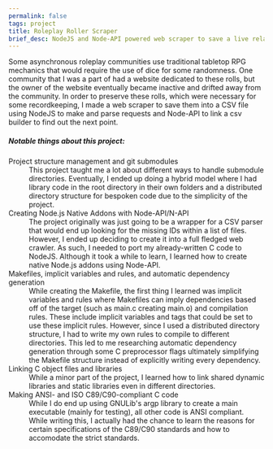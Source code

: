 ```yaml
---
permalink: false
tags: project
title: Roleplay Roller Scraper
brief_desc: NodeJS and Node-API powered web scraper to save a live relational database with rows accessible on a website.
---
```

Some asynchronous roleplay communities use traditional tabletop RPG mechanics
that would require the use of dice for some randomness. One community that I was
a part of had a website dedicated to these rolls, but the owner of the website
eventually became inactive and drifted away from the community. In order to
preserve these rolls, which were necessary for some recordkeeping, I made a web
scraper to save them into a CSV file using NodeJS to make and parse requests and
Node-API to link a csv builder to find out the next point.

##### Notable things about this project:

<dl>
    <dt>Project structure management and git submodules</dt>
    <dd>
        This project taught me a lot about different ways to handle submodule
        directories. Eventually, I ended up doing a hybrid model where I had library
        code in the root directory in their own folders and a distributed directory
        structure for bespoken code due to the simplicity of the project.
    </dd>
    <dt>Creating Node.js Native Addons with Node-API/N-API</dt>
    <dd>
        The project originally was just going to be a wrapper for a CSV parser that
        would end up looking for the missing IDs within a list of files. However, I
        ended up deciding to create it into a full fledged web crawler. As such, I
        needed to port my already-written C code to NodeJS. Although it took a while
        to learn, I learned how to create native Node.js addons using Node-API.
    </dd>
    <dt>Makefiles, implicit variables and rules, and automatic dependency generation</dt>
    <dd>
        While creating the Makefile, the first thing I learned was implicit variables
        and rules where Makefiles can imply dependencies based off of the target
        (such as main.c creating main.o) and compilation rules. These include
        implicit variables and tags that could be set to use these implicit rules.
        However, since I used a distributed directory structure, I had to write my
        own rules to compile to different directories. This led to me researching
        automatic dependency generation through some C preprocessor flags ultimately
        simplifying the Makefile structure instead of explicitly writing every
        dependency.
    </dd>
    <dt>Linking C object files and libraries</dt>
    <dd>
        While a minor part of the project, I learned how to link shared dynamic
        libraries and static libraries even in different directories.
    </dd>
    <dt>Making ANSI- and ISO C89/C90-compliant C code</dt>
    <dd>
        While I do end up using GNULib's argp library to create a main executable
        (mainly for testing), all other code is ANSI compliant. While writing this,
        I actually had the chance to learn the reasons for certain specifications of
        the C89/C90 standards and how to accomodate the strict standards.
    </dd>
</dl>